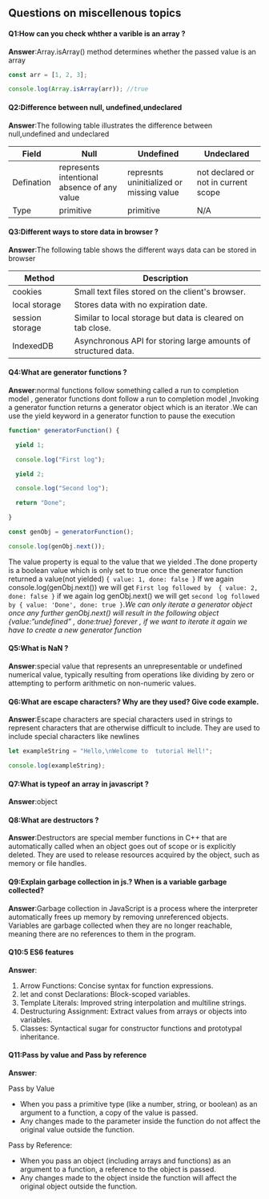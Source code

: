 ## Questions on miscellenous topics

#### Q1:How can you check whther a varible is an array ?

**Answer**:Array.isArray() method determines whether the passed value is an array 

```js
const arr = [1, 2, 3];

console.log(Array.isArray(arr)); //true
```

#### Q2:Difference between null, undefined,undeclared

**Answer**:The following table illustrates the difference between null,undefined and undeclared

| Field      | Null                                        | Undefined                                | Undeclared                           |
| ---------- | ------------------------------------------- | ---------------------------------------- | ------------------------------------ |
| Defination | represents intentional absence of any value | represnts uninitialized or missing value | not declared or not in current scope |
| Type       | primitive                                   | primitive                                | N/A                                  |

#### Q3:Different ways to store data in browser ? 

**Answer**:The following table shows the different ways data can be stored in browser 

| Method          | Description                                                  |
| --------------- | ------------------------------------------------------------ |
| cookies         | Small text files stored on the client's browser.             |
| local storage   | Stores data with no expiration date.                         |
| session storage | Similar to local storage but data is cleared on tab close.   |
| IndexedDB       | Asynchronous API for storing large amounts of structured data. |

#### Q4:What are generator functions ?

**Answer**:normal functions follow something called a run to completion model , generator functions dont follow a run to completion model ,Invoking a generator function returns a generator object which is an iterator .We can use the yield keyword in a generator function to pause the execution 

```js
function* generatorFunction() {

  yield 1;

  console.log("First log");

  yield 2;

  console.log("Second log");

  return "Done";

}

const genObj = generatorFunction();

console.log(genObj.next());
```

The value property is equal to the value that we yielded .The done property is a boolean value which is only set to true once the generator function returned a value(not yielded)  `{ value: 1, done: false }` If we again console.log(genObj.next()) we will get `First log followed by  { value: 2, done: false }` if we again log genObj.next() we will get `second log followed by { value: 'Done', done: true }`.*We can only iterate a generator object once any further genObj.next() will result in the following object {value:”undefined” , done:true} forever , if we want to iterate it again we have to create a new generator function* 

#### Q5:What is NaN ?

**Answer**:special value that represents an unrepresentable or undefined numerical value, typically resulting from operations like dividing by zero or attempting to perform arithmetic on non-numeric values.

#### Q6:What are escape characters? Why are they used? Give code example.

**Answer**:Escape characters are special characters used in strings to represent characters that are otherwise difficult to include. They are used to include special characters like newlines

```js
let exampleString = "Hello,\nWelcome to  tutorial Hell!";

console.log(exampleString);
```

#### Q7:What is typeof an array in javascript ?

**Answer**:object

#### Q8:What are destructors ? 

**Answer**:Destructors are special member functions in C++ that are automatically called when an object goes out of scope or is explicitly deleted. They are used to release resources acquired by the object, such as memory or file handles.

#### Q9:Explain garbage collection in js.? When is a variable garbage collected?

**Answer**:Garbage collection in JavaScript is a process where the interpreter automatically frees up memory by removing unreferenced objects. Variables are garbage collected when they are no longer reachable, meaning there are no references to them in the program.

#### Q10:5 ES6 features

**Answer**: 

1. Arrow Functions: Concise syntax for function expressions.
2. let and const Declarations: Block-scoped variables.
3. Template Literals: Improved string interpolation and multiline strings.
4. Destructuring Assignment: Extract values from arrays or objects into variables.
5. Classes: Syntactical sugar for constructor functions and prototypal inheritance.

#### Q11:Pass by value and Pass by reference 

**Answer**:

Pass by Value

- When you pass a primitive type (like a number, string, or boolean) as an argument to a function, a copy of the value is passed.
- Any changes made to the parameter inside the function do not affect the original value outside the function.

Pass by Reference:

- When you pass an object (including arrays and functions) as an argument to a function, a reference to the object is passed.
- Any changes made to the object inside the function will affect the original object outside the function.